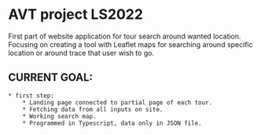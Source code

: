 # AVT project LS2022

First part of website application for tour search around wanted location. Focusing on creating a tool with Leaflet maps for searching around specific location or around trace that user wish to go. 
## CURRENT GOAL: 
    * first step:
        * Landing page connected to partial page of each tour. 
        * Fetching data from all inputs on site.
        * Working search map.
        * Programmed in Typescript, data only in JSON file.

    